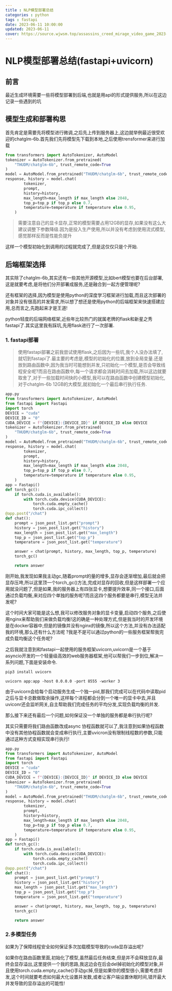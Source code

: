 ```yaml
---
title : NLP模型部署总结
categories : python
tags : fastapi
date: 2023-06-11 10:00:00
updated: 2023-06-11
cover: https://source.wjwsm.top/assassins_creed_mirage_video_game_2023-wallpaper-2560x1440%20(1).jpg
---
```


# NLP模型部署总结(fastapi+uvicorn)

## 前言

最近生成环境需要一些将模型部署到后端,也就是用api的形式提供服务,所以在这边记录一些遇到的坑

## 模型生成和部署构思

首先肯定是需要先将模型进行微调,之后先上传到服务器上,这边就举例最近很受欢迎的chatglm-6b.首先我们先将模型先下载到本地,之后使用trensformer来进行加载

~~~python
from transformers import AutoTokenizer, AutoModel
tokenizer = AutoTokenizer.from_pretrained(
    "THUDM/chatglm-6b", trust_remote_code=True
)
model = AutoModel.from_pretrained("THUDM/chatglm-6b", trust_remote_code=True).half().cuda()
response, history = model.chat(
        tokenizer,
        prompt,
        history=history,
        max_length=max_length if max_length else 2048,
        top_p=top_p if top_p else 0.7,
        temperature=temperature if temperature else 0.95,
    )
~~~

> 需要注意自己的显卡显存,正常的模型需要占用12GB的显存,如果没有这么大建议调整下参数降级.因为是投入生产使用,所以并没有考虑到使用流式模型,感觉那样反而是性能负提升

这样一个模型初始化到调用的过程就完成了,但是这仅仅只是个开始.

## 后端框架选择

其实除了chatglm-6b,其实还有一些其他开源模型,比如bert模型也要在后台部署,这是就要考虑,是将他们分开部署成服务,还是融合到一起方便管理呢?

还有框架的选择,因为模型是使用python的深度学习框架进行加载,而且这次部署的对象并没有很高的并发需求,所以想了想还是使用python的后端框架来快速搭建应用,总而言之,先跑起来才是王道!

python轻度的后端网络框架,近些年比较热门的就属老牌的flask和新星之秀fastapi了.其实这里我有踩坑,先用flask进行了一次部署.

### 1. fastapi部署

> 使用fastapi部署之前我尝试使用flask,之后因为一些坑,我个人没办法填了,就切到fastapi了.最主要的考虑是,模型的初始化的位置,放到全局变量.还是放到路由函数中,因为我当时可能想到并发,只初始化一个模型,是否会导致线程安全呢?而且在路由函数中,每一个请求都会消耗时间去加载,所以这边就要取舍了,对于一些加载时间快的小模型,我可以在路由函数中创建模型初始化,对于chatglm-6b 12GB的大模型,就初始化一个最后串行执行任务.

~~~python
app.py
from transformers import AutoTokenizer, AutoModel
from fastapi import Fastapi
import torch
DEVICE = "cuda"
DEVICE_ID = "0"
CUDA_DEVICE = f"{DEVICE}:{DEVICE_ID}" if DEVICE_ID else DEVICE
tokenizer = AutoTokenizer.from_pretrained(
    "THUDM/chatglm-6b", trust_remote_code=True
)
model = AutoModel.from_pretrained("THUDM/chatglm-6b", trust_remote_code=True).half().cuda()
response, history = model.chat(
        tokenizer,
        prompt,
        history=history,
        max_length=max_length if max_length else 2048,
        top_p=top_p if top_p else 0.7,
        temperature=temperature if temperature else 0.95,
    )
app = Fastapi()
def torch_gc():
    if torch.cuda.is_available():
        with torch.cuda.device(CUDA_DEVICE):
            torch.cuda.empty_cache()
            torch.cuda.ipc_collect()
@app.post("/chat")
def chat():
    prompt = json_post_list.get("prompt")
    history = json_post_list.get("history")
    max_length = json_post_list.get("max_length")
    top_p = json_post_list.get("top_p")
    temperature = json_post_list.get("temperature")

    answer = chat(prompt, history, max_length, top_p, temperature)
    torch_gc()

    return answer
~~~

刚开始,我发现如果我主动gc,随着prompt的量的增多,显存会逐渐增加,最后就会把显存压垮,所以这里顶一个torch_gc()方法,完成对显存的回收,但是这样部署一个应用就没问题了,但是如果,我的服务器上有四张显卡,想要提升效率,同一个接口,后面通过负载均衡,来对应四个单独的服务呢?而且这四个服务都要是串行,模型无法并发呢?

这个时间大家可能是这么想,我可以修改服务对象的显卡变量,启动四个服务,之后使用nginx来帮助我们来做负载均衡!这的确是一种处理方式,但是我当时的开发环境是在docker容器中,但是的镜像并没有nginx的镜像,所以这个方法,并没有办法适配我的环境,那么还有什么方法呢 ?我是不是可以通过python的一些服务框架帮我完成负载均衡这个任务呢?

之后我就注意到和fastapi一起使用的服务框架uvicorn,uvicorn是一个基于asyncio开发的一个轻量级高效的web服务器框架,他可以帮我们一步到位,解决一系列问题,下面是安装命令.

~~~python
pip3 install uvicorn
~~~

~~~shell
uvicorn app:app -host 0.0.0.0 -port 8555 -worker 3
~~~

由于uvicorn会给每个启动服务生成一个独一pid,那我们完成可以在代码中读取pid之后与显卡总数做取余操作,这样每个进程都会分到一个唯一的显卡中去,并且uviconr还会监听网关,自主帮助我们完成任务的平均分发,实现负载均衡的并发.

那么接下来还有最后一个问题,如何保证没一个单独的服务都是串行执行呢?

其实只需要将我们路由函数改成async 协程函数就可以了,我注意到如果协程函数中没有其他协程函数就会变成串行执行,主要uvicron没有限制线程数的参数,只能通过这种方式变相实现串行执行!

~~~python
app.py
from transformers import AutoTokenizer, AutoModel
from fastapi import Fastapi
import torch
DEVICE = "cuda"
DEVICE_ID = "0"
CUDA_DEVICE = f"{DEVICE}:{DEVICE_ID}" if DEVICE_ID else DEVICE
tokenizer = AutoTokenizer.from_pretrained(
    "THUDM/chatglm-6b", trust_remote_code=True
)
model = AutoModel.from_pretrained("THUDM/chatglm-6b", trust_remote_code=True).half().cuda()
response, history = model.chat(
        tokenizer,
        prompt,
        history=history,
        max_length=max_length if max_length else 2048,
        top_p=top_p if top_p else 0.7,
        temperature=temperature if temperature else 0.95,
    )
app = Fastapi()
def torch_gc():
    if torch.cuda.is_available():
        with torch.cuda.device(CUDA_DEVICE):
            torch.cuda.empty_cache()
            torch.cuda.ipc_collect()
@app.post("/chat")
def chat():
    prompt = json_post_list.get("prompt")
    history = json_post_list.get("history")
    max_length = json_post_list.get("max_length")
    top_p = json_post_list.get("top_p")
    temperature = json_post_list.get("temperature")

    answer = chat(prompt, history, max_length, top_p, temperature)
    torch_gc()

    return answer
~~~

### 2.多模型任务

如果为了保障线程安全如何保证多次加载模型导致的cuda显存溢出呢?

如果你在路由函数里面,初始化了模型,虽然最后任务结束,但是并不会释放显存,最终会显存溢出,这里提供一个我的思路,我这边会在后会del掉初始化的模型对象,并且使用torch.cuda.empty_cache()手动gc掉,但是如果你的模型很小,需要考虑并发,这个时间就要考虑如何最大化设置并发数,或者让客户端设置休眠时间,错开最大并发导致的显存溢出的可能性!